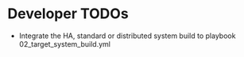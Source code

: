 # Developer TODOs
* Integrate the HA, standard or distributed system build to playbook 02_target_system_build.yml